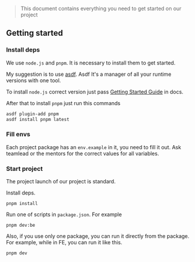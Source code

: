 > This document contains everything you need to get started on our project

## Getting started

### Install deps

We use `node.js` and `pnpm`. It is necessary to install them to get started.

My suggestion is to use [asdf](https://asdf-vm.com/). Asdf It's a manager of all your runtime versions with one tool.

To install `node.js` correct version just pass [Getting Started Guide](https://asdf-vm.com/guide/getting-started.html) in docs.

After that to install `pnpm` just run this commands

```bash
asdf plugin-add pnpm
asdf install pnpm latest
```

### Fill envs

Each project package has an `env.example` in it, you need to fill it out. Ask teamlead or the mentors for the correct values for all variables.

### Start project

The project launch of our project is standard.

Install deps.

    pnpm install

Run one of scripts in `package.json`. For example

    pnpm dev:be

Also, if you use only one package, you can run it directly from the package. For example, while in FE, you can run it like this.

    pnpm dev
